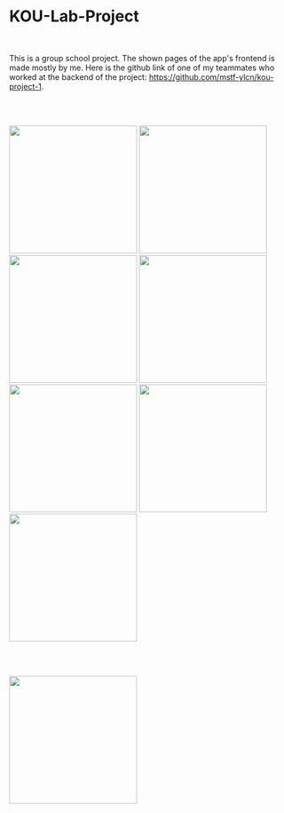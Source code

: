 # KOU-Lab-Project
<br>  

This is a group school project. The shown pages of the app's frontend is made mostly by me. Here is the github link of one of my teammates who worked at the backend of the project: https://github.com/mstf-ylcn/kou-project-1.

<br><br>
<p float="left">

  <img src="https://user-images.githubusercontent.com/83976212/153602754-a5ce5323-3d07-4b98-a412-bd7feb86db8e.jpg"  width="230" />

  <img src="https://user-images.githubusercontent.com/83976212/153602909-f35ddb5c-391b-4b73-ab8c-255cc34e0612.jpg"  width="230" />

  <img src="https://user-images.githubusercontent.com/83976212/153602916-9acf1508-483f-46ee-b76a-06820af499c6.jpg"  width="230" />

  <img src="https://user-images.githubusercontent.com/83976212/153602921-37d90370-526d-4884-aabb-d6065bc9c08f.jpg"  width="230" />
  
  <img src="https://user-images.githubusercontent.com/83976212/153603327-4743e6dc-95f3-4ebb-96b0-398e5de8dbf5.jpg"  width="230" />

 <img src="https://user-images.githubusercontent.com/83976212/156924729-e08b8fbe-c4be-4ca0-9ef1-84cf5e8d2bab.jpg"  width="230" />
 
 <img src="https://user-images.githubusercontent.com/83976212/156924758-7d9d3848-87ad-4bd6-8139-b4bd93bf1394.jpg"  width="230" />
  
</p>

<br><br>
 
<p float="left">

  <img src="https://user-images.githubusercontent.com/83976212/153602441-9a54b7d0-c51f-4dc1-8738-1236e8bc3a70.gif"  width="230" />
  
</p>
 
 
